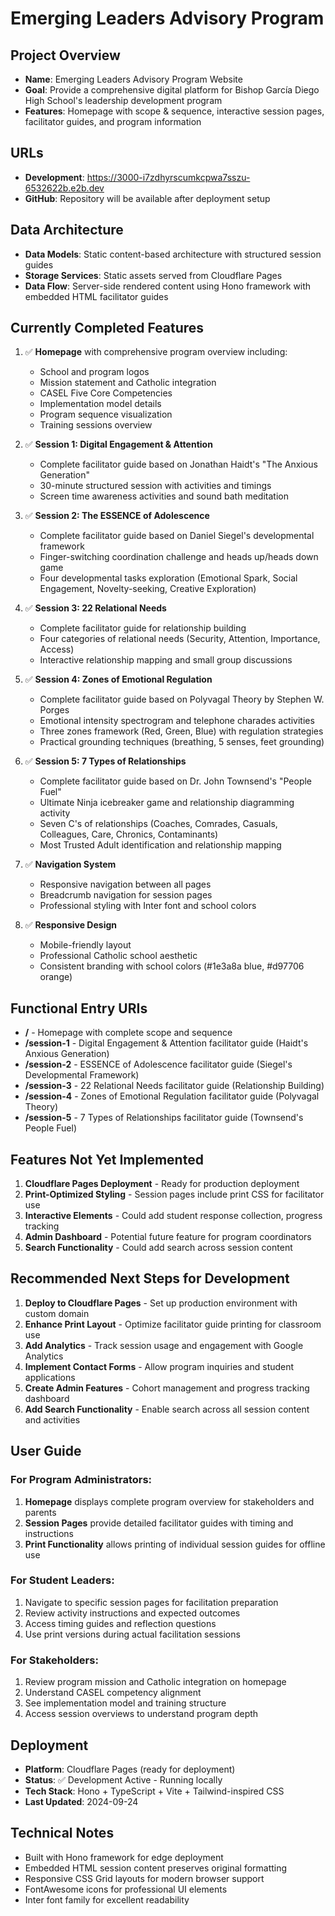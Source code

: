 # Emerging Leaders Advisory Program

## Project Overview
- **Name**: Emerging Leaders Advisory Program Website
- **Goal**: Provide a comprehensive digital platform for Bishop García Diego High School's leadership development program
- **Features**: Homepage with scope & sequence, interactive session pages, facilitator guides, and program information

## URLs
- **Development**: https://3000-i7zdhyrscumkcpwa7sszu-6532622b.e2b.dev
- **GitHub**: Repository will be available after deployment setup

## Data Architecture
- **Data Models**: Static content-based architecture with structured session guides
- **Storage Services**: Static assets served from Cloudflare Pages
- **Data Flow**: Server-side rendered content using Hono framework with embedded HTML facilitator guides

## Currently Completed Features
1. ✅ **Homepage** with comprehensive program overview including:
   - School and program logos
   - Mission statement and Catholic integration
   - CASEL Five Core Competencies
   - Implementation model details
   - Program sequence visualization
   - Training sessions overview

2. ✅ **Session 1: Digital Engagement & Attention**
   - Complete facilitator guide based on Jonathan Haidt's "The Anxious Generation"
   - 30-minute structured session with activities and timings
   - Screen time awareness activities and sound bath meditation

3. ✅ **Session 2: The ESSENCE of Adolescence**  
   - Complete facilitator guide based on Daniel Siegel's developmental framework
   - Finger-switching coordination challenge and heads up/heads down game
   - Four developmental tasks exploration (Emotional Spark, Social Engagement, Novelty-seeking, Creative Exploration)

4. ✅ **Session 3: 22 Relational Needs**
   - Complete facilitator guide for relationship building
   - Four categories of relational needs (Security, Attention, Importance, Access)
   - Interactive relationship mapping and small group discussions

5. ✅ **Session 4: Zones of Emotional Regulation**
   - Complete facilitator guide based on Polyvagal Theory by Stephen W. Porges
   - Emotional intensity spectrogram and telephone charades activities
   - Three zones framework (Red, Green, Blue) with regulation strategies
   - Practical grounding techniques (breathing, 5 senses, feet grounding)

6. ✅ **Session 5: 7 Types of Relationships**
   - Complete facilitator guide based on Dr. John Townsend's "People Fuel"
   - Ultimate Ninja icebreaker game and relationship diagramming activity
   - Seven C's of relationships (Coaches, Comrades, Casuals, Colleagues, Care, Chronics, Contaminants)
   - Most Trusted Adult identification and relationship mapping

7. ✅ **Navigation System**
   - Responsive navigation between all pages
   - Breadcrumb navigation for session pages
   - Professional styling with Inter font and school colors

8. ✅ **Responsive Design**
   - Mobile-friendly layout
   - Professional Catholic school aesthetic
   - Consistent branding with school colors (#1e3a8a blue, #d97706 orange)

## Functional Entry URIs
- **/** - Homepage with complete scope and sequence
- **/session-1** - Digital Engagement & Attention facilitator guide (Haidt's Anxious Generation)
- **/session-2** - ESSENCE of Adolescence facilitator guide (Siegel's Developmental Framework)
- **/session-3** - 22 Relational Needs facilitator guide (Relationship Building)
- **/session-4** - Zones of Emotional Regulation facilitator guide (Polyvagal Theory)
- **/session-5** - 7 Types of Relationships facilitator guide (Townsend's People Fuel)

## Features Not Yet Implemented
1. **Cloudflare Pages Deployment** - Ready for production deployment
2. **Print-Optimized Styling** - Session pages include print CSS for facilitator use
3. **Interactive Elements** - Could add student response collection, progress tracking
4. **Admin Dashboard** - Potential future feature for program coordinators
5. **Search Functionality** - Could add search across session content

## Recommended Next Steps for Development
1. **Deploy to Cloudflare Pages** - Set up production environment with custom domain
2. **Enhance Print Layout** - Optimize facilitator guide printing for classroom use
3. **Add Analytics** - Track session usage and engagement with Google Analytics
4. **Implement Contact Forms** - Allow program inquiries and student applications
5. **Create Admin Features** - Cohort management and progress tracking dashboard
6. **Add Search Functionality** - Enable search across all session content and activities

## User Guide
### For Program Administrators:
1. **Homepage** displays complete program overview for stakeholders and parents
2. **Session Pages** provide detailed facilitator guides with timing and instructions
3. **Print Functionality** allows printing of individual session guides for offline use

### For Student Leaders:
1. Navigate to specific session pages for facilitation preparation
2. Review activity instructions and expected outcomes
3. Access timing guides and reflection questions
4. Use print versions during actual facilitation sessions

### For Stakeholders:
1. Review program mission and Catholic integration on homepage
2. Understand CASEL competency alignment
3. See implementation model and training structure
4. Access session overviews to understand program depth

## Deployment
- **Platform**: Cloudflare Pages (ready for deployment)
- **Status**: ✅ Development Active - Running locally
- **Tech Stack**: Hono + TypeScript + Vite + Tailwind-inspired CSS
- **Last Updated**: 2024-09-24

## Technical Notes
- Built with Hono framework for edge deployment
- Embedded HTML session content preserves original formatting
- Responsive CSS Grid layouts for modern browser support
- FontAwesome icons for professional UI elements
- Inter font family for excellent readability